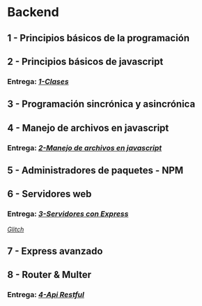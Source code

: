 # Backend

## 1 - Principios básicos de la programación

## 2 - Principios básicos de javascript

### Entrega: *[1-Clases](https://github.com/ddelavega/coder-backend/tree/1-clases/2-principios-basicos-de-javascript)*

## 3 - Programación sincrónica y asincrónica

## 4 - Manejo de archivos en javascript

### Entrega: *[2-Manejo de archivos en javascript](https://github.com/ddelavega/coder-backend/tree/2-manejo-de-archivos-en-javascript/4-manejo-de-archivos-en-javascript)*

## 5 - Administradores de paquetes - NPM

## 6 - Servidores web

### Entrega: *[3-Servidores con Express](https://github.com/ddelavega/coder-backend/tree/3-servidores-con-express/6-servidores-web)*

*[Glitch](https://express-node-cl03.glitch.me)*

## 7 - Express avanzado

## 8 - Router & Multer

### Entrega: *[4-Api Restful](https://github.com/ddelavega/coder-backend/tree/4-api-restful/8-express-avanzado)*
